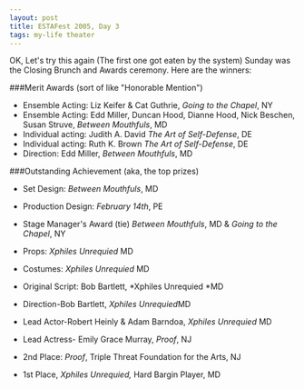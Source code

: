 ```yaml
---
layout: post
title: ESTAFest 2005, Day 3
tags: my-life theater
---
```

OK, Let's try this again (The first one got eaten by the system)
Sunday was the Closing Brunch and Awards ceremony.  Here are the winners:

###Merit Awards (sort of like "Honorable Mention")

 * Ensemble Acting: Liz Keifer &amp; Cat Guthrie, *Going to the Chapel*, NY 
 * Ensemble Acting: Edd  Miller, Duncan Hood, Dianne Hood, Nick Beschen, Susan Struve, *Between Mouthfuls*, MD 
 * Individual acting: Judith A. David *The Art of Self-Defense*, DE
 * Individual acting: Ruth K. Brown  *The Art of Self-Defense*, DE 
 * Direction:  Edd Miller, *Between Mouthfuls*, MD</LI></UL>

###Outstanding Achievement (aka, the top prizes)

 * Set Design: *Between Mouthfuls*, MD 
 * Production Design: *February 14th*, PE 
 * Stage Manager's Award (tie) *Between Mouthfuls*, MD &amp; *Going to the Chapel*, NY 
 * Props: *Xphiles Unrequied*  MD 
 * Costumes: *Xphiles Unrequied* MD 
 * Original Script: Bob Bartlett, *Xphiles Unrequied *MD 
 * Direction-Bob Bartlett, *Xphiles Unrequied*MD 
 * Lead Actor-Robert Heinly & Adam Barndoa, *Xphiles Unrequied* MD 
 * Lead Actress- Emily Grace Murray, *Proof*, NJ


 * 2nd Place:  *Proof*, Triple Threat Foundation for the Arts, NJ 
 * 1st Place, *Xphiles Unrequied,* Hard Bargin Player, MD
